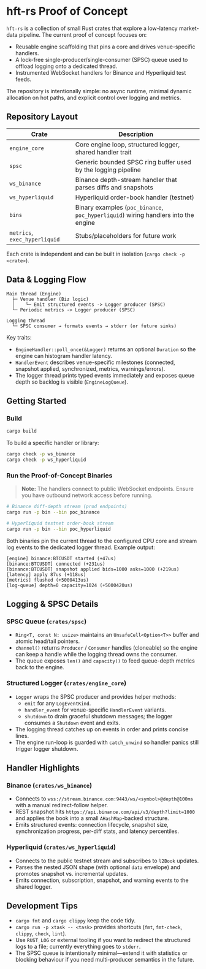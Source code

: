 # hft-rs Proof of Concept

`hft-rs` is a collection of small Rust crates that explore a low-latency market-data pipeline. The current proof of concept focuses on:

- Reusable engine scaffolding that pins a core and drives venue-specific handlers.
- A lock-free single-producer/single-consumer (SPSC) queue used to offload logging onto a dedicated thread.
- Instrumented WebSocket handlers for Binance and Hyperliquid test feeds.

The repository is intentionally simple: no async runtime, minimal dynamic allocation on hot paths, and explicit control over logging and metrics.

## Repository Layout

| Crate | Description |
| --- | --- |
| `engine_core` | Core engine loop, structured logger, shared handler trait |
| `spsc` | Generic bounded SPSC ring buffer used by the logging pipeline |
| `ws_binance` | Binance depth-stream handler that parses diffs and snapshots |
| `ws_hyperliquid` | Hyperliquid order-book handler (testnet) |
| `bins` | Binary examples (`poc_binance`, `poc_hyperliquid`) wiring handlers into the engine |
| `metrics`, `exec_hyperliquid` | Stubs/placeholders for future work |

Each crate is independent and can be built in isolation (`cargo check -p <crate>`).

## Data & Logging Flow

```
Main thread (Engine)
  ├─ Venue handler (Biz logic)
  │    └─ Emit structured events -> Logger producer (SPSC)
  └─ Periodic metrics -> Logger producer (SPSC)

Logging thread
  └─ SPSC consumer → formats events → stderr (or future sinks)
```

Key traits:

- `EngineHandler::poll_once(&Logger)` returns an optional `Duration` so the engine can histogram handler latency.
- `HandlerEvent` describes venue-specific milestones (connected, snapshot applied, synchronized, metrics, warnings/errors).
- The logger thread prints typed events immediately and exposes queue depth so backlog is visible (`EngineLogQueue`).

## Getting Started

### Build

```bash
cargo build
```

To build a specific handler or library:

```bash
cargo check -p ws_binance
cargo check -p ws_hyperliquid
```

### Run the Proof-of-Concept Binaries

> **Note:** The handlers connect to public WebSocket endpoints. Ensure you have outbound network access before running.

```bash
# Binance diff-depth stream (prod endpoints)
cargo run -p bin --bin poc_binance

# Hyperliquid testnet order-book stream
cargo run -p bin --bin poc_hyperliquid
```

Both binaries pin the current thread to the configured CPU core and stream log events to the dedicated logger thread. Example output:

```
[engine] binance:BTCUSDT started (+47us)
[binance:BTCUSDT] connected (+231us)
[binance:BTCUSDT] snapshot applied bids=1000 asks=1000 (+219us)
[latency] apply 87us (+118us)
[metrics] flushed (+5000413us)
[log-queue] depth=0 capacity=1024 (+5000420us)
```

## Logging & SPSC Details

### SPSC Queue (`crates/spsc`)

- `Ring<T, const N: usize>` maintains an `UnsafeCell<Option<T>>` buffer and atomic head/tail pointers.
- `channel()` returns `Producer` / `Consumer` handles (cloneable) so the engine can keep a handle while the logging thread owns the consumer.
- The queue exposes `len()` and `capacity()` to feed queue-depth metrics back to the engine.

### Structured Logger (`crates/engine_core`)

- `Logger` wraps the SPSC producer and provides helper methods:
  - `emit` for any `LogEventKind`.
  - `handler_event` for venue-specific `HandlerEvent` variants.
  - `shutdown` to drain graceful shutdown messages; the logger consumes a `Shutdown` event and exits.
- The logging thread catches up on events in order and prints concise lines.
- The engine run-loop is guarded with `catch_unwind` so handler panics still trigger logger shutdown.

## Handler Highlights

### Binance (`crates/ws_binance`)

- Connects to `wss://stream.binance.com:9443/ws/<symbol>@depth@100ms` with a manual redirect-follow helper.
- REST snapshot hits `https://api.binance.com/api/v3/depth?limit=1000` and applies the book into a small `AHashMap`-backed structure.
- Emits structured events: connection lifecycle, snapshot size, synchronization progress, per-diff stats, and latency percentiles.

### Hyperliquid (`crates/ws_hyperliquid`)

- Connects to the public testnet stream and subscribes to `l2Book` updates.
- Parses the nested JSON shape (with optional `data` envelope) and promotes snapshot vs. incremental updates.
- Emits connection, subscription, snapshot, and warning events to the shared logger.

## Development Tips

- `cargo fmt` and `cargo clippy` keep the code tidy.
- `cargo run -p xtask -- <task>` provides shortcuts (`fmt`, `fmt-check`, `clippy`, `check`, `lint`).
- Use `RUST_LOG` or external tooling if you want to redirect the structured logs to a file; currently everything goes to `stderr`.
- The SPSC queue is intentionally minimal—extend it with statistics or blocking behaviour if you need multi-producer semantics in the future.

